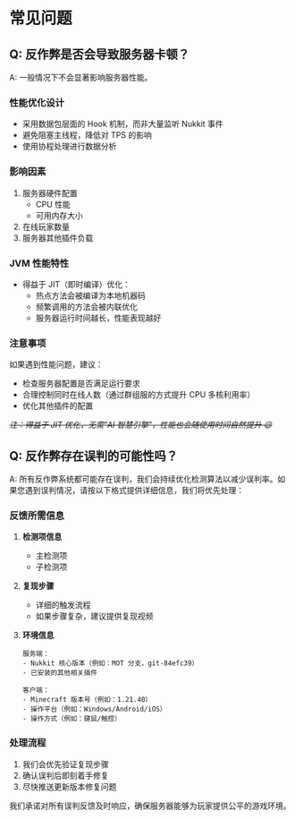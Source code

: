 # 常见问题

## Q: 反作弊是否会导致服务器卡顿？
A: 一般情况下不会显著影响服务器性能。

### 性能优化设计
- 采用数据包层面的 Hook 机制，而非大量监听 Nukkit 事件
- 避免阻塞主线程，降低对 TPS 的影响
- 使用协程处理进行数据分析

### 影响因素
1. 服务器硬件配置
   - CPU 性能
   - 可用内存大小
2. 在线玩家数量
3. 服务器其他插件负载

### JVM 性能特性
- 得益于 JIT（即时编译）优化：
  - 热点方法会被编译为本地机器码
  - 频繁调用的方法会被内联优化
  - 服务器运行时间越长，性能表现越好

### 注意事项
如果遇到性能问题，建议：
- 检查服务器配置是否满足运行要求
- 合理控制同时在线人数（通过群组服的方式提升 CPU 多核利用率）
- 优化其他插件的配置

~~*注：得益于 JIT 优化，无需"AI 智慧引擎"，性能也会随使用时间自然提升 😉*~~

## Q: 反作弊存在误判的可能性吗？
A: 所有反作弊系统都可能存在误判，我们会持续优化检测算法以减少误判率。如果您遇到误判情况，请按以下格式提供详细信息，我们将优先处理：

### 反馈所需信息
1. **检测项信息**
   - 主检测项
   - 子检测项

2. **复现步骤**
   - 详细的触发流程
   - 如果步骤复杂，建议提供复现视频

3. **环境信息**
   ```
   服务端：
   - Nukkit 核心版本（例如：MOT 分支，git-84efc39）
   - 已安装的其他相关插件
   
   客户端：
   - Minecraft 版本号（例如：1.21.40）
   - 操作平台（例如：Windows/Android/iOS）
   - 操作方式（例如：键鼠/触控）
   ```

### 处理流程
1. 我们会优先验证复现步骤
2. 确认误判后即刻着手修复
3. 尽快推送更新版本修复问题

我们承诺对所有误判反馈及时响应，确保服务器能够为玩家提供公平的游戏环境。